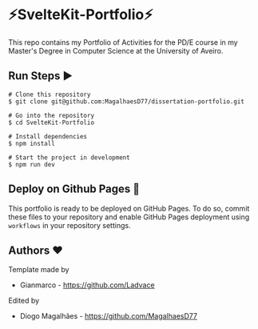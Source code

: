 # ⚡️SvelteKit-Portfolio⚡️

This repo contains my Portfolio of Activities for the PD/E course in my Master's Degree in Computer Science at the University of Aveiro.

## Run Steps ▶️

```
# Clone this repository
$ git clone git@github.com:MagalhaesD77/dissertation-portfolio.git
```

```
# Go into the repository
$ cd SvelteKit-Portfolio
```

```
# Install dependencies
$ npm install
```

```
# Start the project in development
$ npm run dev
```

## Deploy on Github Pages 🚀

This portfolio is ready to be deployed on GitHub Pages. To do so, commit these files to your repository and enable GitHub Pages deployment using `workflows` in your repository settings.

## Authors ❤️

Template made by
- Gianmarco - https://github.com/Ladvace

Edited by
- Diogo Magalhães - https://github.com/MagalhaesD77
